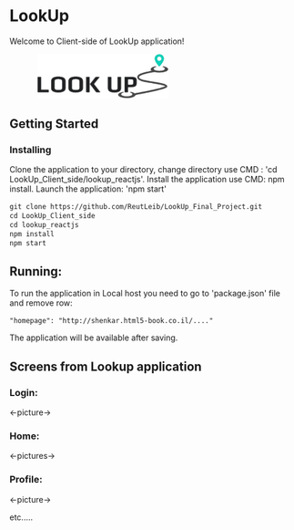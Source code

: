 # LookUp

Welcome to Client-side of LookUp application! <br>
<p>
  <img src="readMe/LookUpLogo.png" alt="Home page" style="padding-left: 49px" width="230"/>
</p>

## Getting Started
### Installing

Clone the application to your directory, 
change directory use CMD : 'cd LookUp_Client_side/lookup_reactjs'.
Install the application use CMD: npm install.
Launch the application: 'npm start'

```
git clone https://github.com/ReutLeib/LookUp_Final_Project.git
cd LookUp_Client_side
cd lookup_reactjs
npm install
npm start
```

## Running:

To run the application in Local host you need to go to 'package.json' file 
and remove row:
```
"homepage": "http://shenkar.html5-book.co.il/...."
```
The application will be available after saving. 

## Screens from Lookup application
### Login:
<-picture->
### Home:
<-pictures->
### Profile:
<-picture->

etc.....
